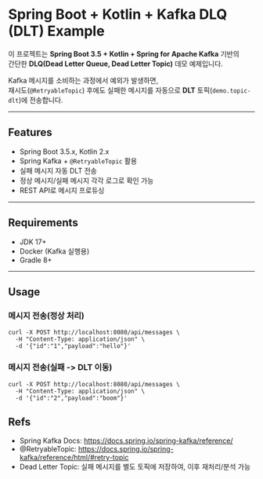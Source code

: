 # Spring Boot + Kotlin + Kafka DLQ (DLT) Example

이 프로젝트는 **Spring Boot 3.5 + Kotlin + Spring for Apache Kafka** 기반의  
간단한 **DLQ(Dead Letter Queue, Dead Letter Topic)** 데모 예제입니다.

Kafka 메시지를 소비하는 과정에서 예외가 발생하면,  
재시도(`@RetryableTopic`) 후에도 실패한 메시지를 자동으로 **DLT** 토픽(`demo.topic-dlt`)에 전송합니다.

---

## Features
- Spring Boot 3.5.x, Kotlin 2.x
- Spring Kafka + `@RetryableTopic` 활용
- 실패 메시지 자동 DLT 전송
- 정상 메시지/실패 메시지 각각 로그로 확인 가능
- REST API로 메시지 프로듀싱

---

## Requirements
- JDK 17+
- Docker (Kafka 실행용)
- Gradle 8+

---

## Usage
### 메시지 전송(정상 처리)
```shell
curl -X POST http://localhost:8080/api/messages \
  -H "Content-Type: application/json" \
  -d '{"id":"1","payload":"hello"}'

```

### 메시지 전송(실패 -> DLT 이동)
```shell
curl -X POST http://localhost:8080/api/messages \
  -H "Content-Type: application/json" \
  -d '{"id":"2","payload":"boom"}'

```

## Refs
- Spring Kafka Docs: https://docs.spring.io/spring-kafka/reference/
- @RetryableTopic: https://docs.spring.io/spring-kafka/reference/html/#retry-topic
- Dead Letter Topic: 실패 메시지를 별도 토픽에 저장하여, 이후 재처리/분석 가능


